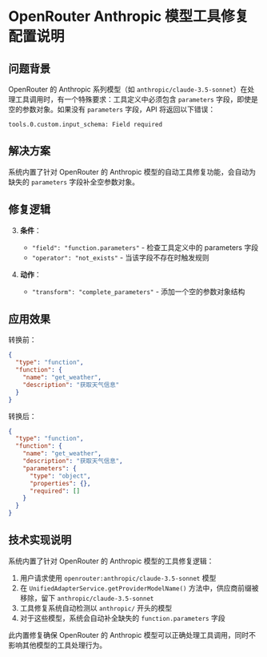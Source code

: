 # OpenRouter Anthropic 模型工具修复配置说明

## 问题背景

OpenRouter 的 Anthropic 系列模型（如
`anthropic/claude-3.5-sonnet`）在处理工具调用时，有一个特殊要求：工具定义中必须包含
`parameters` 字段，即使是空的参数对象。如果没有 `parameters`
字段，API 将返回以下错误：

```
tools.0.custom.input_schema: Field required
```

## 解决方案

系统内置了针对 OpenRouter 的 Anthropic 模型的自动工具修复功能，会自动为缺失的
`parameters` 字段补全空参数对象。

## 修复逻辑

3. **条件**：

   - `"field": "function.parameters"` - 检查工具定义中的 parameters 字段
   - `"operator": "not_exists"` - 当该字段不存在时触发规则

4. **动作**：
   - `"transform": "complete_parameters"` - 添加一个空的参数对象结构

## 应用效果

转换前：

```json
{
  "type": "function",
  "function": {
    "name": "get_weather",
    "description": "获取天气信息"
  }
}
```

转换后：

```json
{
  "type": "function",
  "function": {
    "name": "get_weather",
    "description": "获取天气信息",
    "parameters": {
      "type": "object",
      "properties": {},
      "required": []
    }
  }
}
```

## 技术实现说明

系统内置了针对 OpenRouter 的 Anthropic 模型的工具修复逻辑：

1. 用户请求使用 `openrouter:anthropic/claude-3.5-sonnet` 模型
2. 在 `UnifiedAdapterService.getProviderModelName()`
   方法中，供应商前缀被移除，留下 `anthropic/claude-3.5-sonnet`
3. 工具修复系统自动检测以 `anthropic/` 开头的模型
4. 对于这些模型，系统会自动补全缺失的 `function.parameters` 字段

此内置修复确保 OpenRouter 的 Anthropic 模型可以正确处理工具调用，同时不影响其他模型的工具处理行为。
